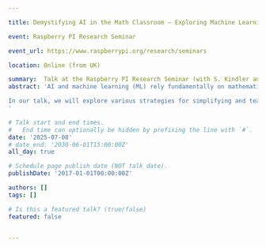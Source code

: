 ```yaml
---

title: Demystifying AI in the Math Classroom – Exploring Machine Learning Concepts with High-School Students

event: Raspberry PI Research Seminar

event_url: https://www.raspberrypi.org/research/seminars

location: Online (from UK)

summary:  Talk at the Raspberry PI Research Seminar (with S. Kindler and M. Frank)
abstract: 'AI and machine learning (ML) rely fundamentally on mathematical modeling. Interestingly, many of the core mathematical techniques underpinning ML are quite elementary – often accessible with high-school level mathematics. This observation suggests that AI education should not be limited to computer science courses, but should also be meaningfully integrated into mathematics curricula.

In our talk, we will explore various strategies for simplifying and teaching key mathematical ideas behind Support Vector Machines and Artificial Neural Networks. These methods are deeply rooted in mathematical concepts from linear algebra and calculus – mathematical areas that students often find abstract or unengaging By addressing data-driven problems from AI within the context of mathematics education, we have a unique opportunity to make mathematical concepts more relevant and exciting for students, while also fostering a deeper understanding of AI, including its risks and potential. We will outline intended learning pathways and digital learning material for high-school students and will critically examine which underlying mathematical concepts can be explored in the classroom (‘white-box’ approaches), and which may need to be treated as ‘black-box’ due to their inherent complexity. 
'

# Talk start and end times.
#   End time can optionally be hidden by prefixing the line with `#`.
date: '2025-07-08'
# date_end: '2030-06-01T15:00:00Z'
all_day: true

# Schedule page publish date (NOT talk date).
publishDate: '2017-01-01T00:00:00Z'

authors: []
tags: []

# Is this a featured talk? (true/false)
featured: false


---
```

